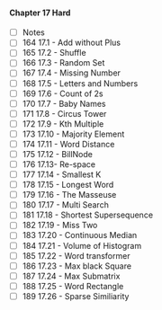 #### Chapter 17 Hard
- [ ] Notes
- [ ] 164 17.1 - Add without Plus
- [ ] 165 17.2 - Shuffle
- [ ] 166 17.3 - Random Set
- [ ] 167 17.4 - Missing Number
- [ ] 168 17.5 - Letters and Numbers
- [ ] 169 17.6 - Count of 2s
- [ ] 170 17.7 - Baby Names
- [ ] 171 17.8 - Circus Tower
- [ ] 172 17.9 - Kth Multiple
- [ ] 173 17.10 - Majority Element
- [ ] 174 17.11 - Word Distance
- [ ] 175 17.12 - BillNode
- [ ] 176 17.13- Re-space
- [ ] 177 17.14 - Smallest K
- [ ] 178 17.15 - Longest Word
- [ ] 179 17.16 - The Masseuse
- [ ] 180 17.17 - Multi Search
- [ ] 181 17.18 - Shortest Supersequence
- [ ] 182 17.19 - Miss Two
- [ ] 183 17.20 - Continuous Median
- [ ] 184 17.21 - Volume of Histogram
- [ ] 185 17.22 - Word transformer
- [ ] 186 17.23 - Max black Square
- [ ] 187 17.24 - Max Submatrix
- [ ] 188 17.25 - Word Rectangle
- [ ] 189 17.26 - Sparse Similiarity